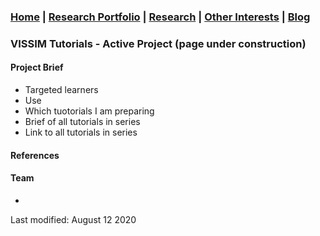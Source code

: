 ### [Home](README.md) | [Research Portfolio](/research.md) | [Research](research_projects.md) | [Other Interests](other_interests.md) | [Blog](blog.md)

### VISSIM Tutorials - Active Project (page under construction)

#### Project Brief
- Targeted learners
- Use
- Which tuotorials I am preparing
- Brief of all tutorials in series
- Link to all tutorials in series 

#### References 

#### Team
- 

Last modified: August 12 2020
